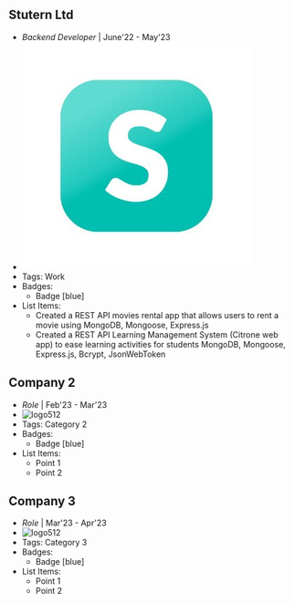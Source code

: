 ## Stutern Ltd
- *Backend Developer* | June'22 - May'23
- ![logo512](../assets/stutern.jpeg)
- Tags: Work
- Badges:
  - Badge [blue]
- List Items:
  - Created a REST API movies rental app that allows users to rent a movie using MongoDB, Mongoose, Express.js 
  - Created a REST API Learning Management System (Citrone web app) to ease learning activities for students MongoDB, Mongoose, Express.js, Bcrypt, JsonWebToken

## Company 2
- *Role* | Feb'23 - Mar'23
- ![logo512](../assets/logo512.png)
- Tags: Category 2
- Badges:
  - Badge [blue]
- List Items:
  - Point 1
  - Point 2

## Company 3
- *Role* | Mar'23 - Apr'23
- ![logo512](../assets/logo512.png)
- Tags: Category 3
- Badges:
  - Badge [blue]
- List Items:
  - Point 1
  - Point 2

